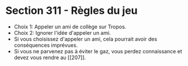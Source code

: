 # Section 311 - Règles du jeu

- Choix 1: Appeler un ami de collège sur Tropos.
- Choix 2: Ignorer l'idée d'appeler un ami.
- Si vous choisissez d'appeler un ami, cela pourrait avoir des conséquences imprévues.
- Si vous ne parvenez pas à éviter le gaz, vous perdez connaissance et devez vous rendre au [[207]].